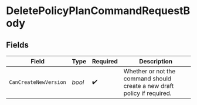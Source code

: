 # DeletePolicyPlanCommandRequestBody


## Fields

| Field                                                                    | Type                                                                     | Required                                                                 | Description                                                              |
| ------------------------------------------------------------------------ | ------------------------------------------------------------------------ | ------------------------------------------------------------------------ | ------------------------------------------------------------------------ |
| `CanCreateNewVersion`                                                    | *bool*                                                                   | :heavy_check_mark:                                                       | Whether or not the command should create a new draft policy if required. |